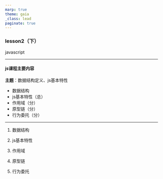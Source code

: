 ```yaml
---
marp: true
theme: gaia
_class: lead
paginate: true
---
```


### lesson2（下）
javascript

---
#### js课程主要内容
**主题**：数据结构定义、js基本特性

- 数据结构
- js基本特性（总）
- 作用域（分）
- 原型链（分）
- 行为委托（分）

---
1. 数据结构



2. js基本特性

3. 作用域

4. 原型链

5. 行为委托